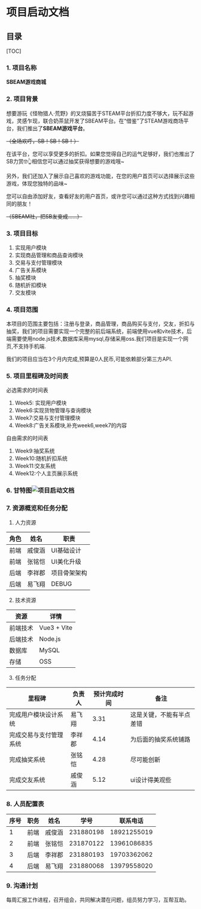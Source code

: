 # 项目启动文档

## 目录

[TOC]



### 1. 项目名称	

**SBEAM游戏商城**

### 2. 项目背景

想要游玩《怪物猎人·荒野》的叉烧猫苦于STEAM平台折扣力度不够大，玩不起游戏，灵感乍现，联合奶茶鼠开发了SBEAM平台。在“借鉴”了STEAM游戏商场平台，我们推出了**SBEAM游戏平台**。

~~（全场欢呼，SB！SB！SB！）~~

在该平台，您可以享受更多的折扣。如果您觉得自己的运气足够好，我们也推出了SB力赏🤓👆相信您可以通过抽奖获得想要的游戏哦~

另外，我们还加入了展示自己喜欢的游戏功能，在您的用户首页可以选择展示这些游戏，体现您独特的品味~

您可以自由添加好友，查看好友的用户首页，或许您可以通过这种方式找到兴趣相同的朋友！

~~（SBEAM社，把SB友变成......）~~

### 3. 项目目标

1. 实现用户模块
2. 实现商品管理和商品查询模块
3. 交易与支付管理模块
4. 广告关系模块
5. 抽奖模块
6. 随机折扣模块
7. 交友模块

### 4. 项目范围

本项目的范围主要包括：注册与登录，商品管理，商品购买与支付，交友，折扣与抽奖，我们的项目需要实现一个完整的前后端系统，前端使用vue和vite技术，后端需要使用node.js技术,数据库采用mysql,存储采用oss.我们项目是实现一个网页,不支持手机端.

我们的项目应当在3个月内完成,预算是0人民币,可能依赖部分第三方API.

### 5. 项目里程碑及时间表

必选需求的时间表

1. Week5: 实现用户模块
2. Week6:实现货物管理与查询模块
3. Week7:交易与支付管理模块
4. Week8:广告关系模块,补充week6,week7的内容

自由需求的时间表

1. Week9:抽奖系统
1. Week10:随机折扣系统
1. Week11:交友系统
1. Week12:个人主页展示系统

### 6. 甘特图![项目启动文档](../../../../../项目启动文档.jpg)

### 7. 资源概览和任务分配

1. 人力资源

| 角色 | 姓名   | 职责         |
| ---- | ------ | ------------ |
| 前端 | 戚俊涵 | UI基础设计   |
| 前端 | 张铭恺 | UI美化升级   |
| 后端 | 李祥郡 | 项目骨架架构 |
| 后端 | 易飞翔 | DEBUG        |

2. 技术资源

| 资源     | 详情        |
| -------- | ----------- |
| 前端技术 | Vue3 + Vite |
| 后端技术 | Node.js     |
| 数据库   | MySQL       |
| 存储     | OSS         |

3. 任务分配

| 里程碑                 | 负责人 | 预计完成时间 | 备注                     |
| ---------------------- | ------ | ------------ | ------------------------ |
| 完成用户模块设计系统   | 易飞翔 | 3.31         | 这是关键，不能有半点差错 |
| 完成交易与支付管理系统 | 李祥郡 | 4.14         | 为后面的抽奖系统铺路     |
| 完成抽奖系统           | 张铭恺 | 4.28         | 尽可能创新               |
| 完成交友系统           | 戚俊涵 | 5.12         | ui设计得美观些           |



### 8. 人员配置表

| 序号 | 职务 | 姓名   | 学号      | 联系电话    |
| ---- | ---- | ------ | --------- | ----------- |
| 1    | 前端 | 戚俊涵 | 231880198 | 18921255019 |
| 2    | 前端 | 张铭恺 | 231870122 | 13961086835 |
| 3    | 后端 | 李祥郡 | 231880193 | 19703362062 |
| 4    | 后端 | 易飞翔 | 231880068 | 13979558020 |



### 9. 沟通计划

每周汇报工作进程，召开组会，共同解决潜在问题，组员努力学习，互帮互助。

